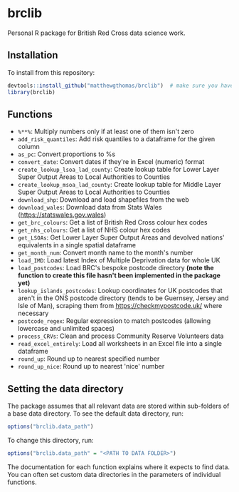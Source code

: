 # brclib
Personal R package for British Red Cross data science work.

## Installation
To install from this repository:

```r
devtools::install_github("matthewgthomas/brclib")  # make sure you have the devtools library installed first
library(brclib)
```

## Functions

- `%**%`: Multiply numbers only if at least one of them isn't zero
- `add_risk_quantiles`: Add risk quantiles to a dataframe for the given column
- `as_pc`: Convert proportions to %s
- `convert_date`: Convert dates if they're in Excel (numeric) format
- `create_lookup_lsoa_lad_county`: Create lookup table for Lower Layer Super Output Areas to Local Authorities to Counties
- `create_lookup_msoa_lad_county`: Create lookup table for Middle Layer Super Output Areas to Local Authorities to Counties
- `download_shp`: Download and load shapefiles from the web
- `download_wales`: Download data from Stats Wales (https://statswales.gov.wales)
- `get_brc_colours`: Get a list of British Red Cross colour hex codes
- `get_nhs_colours`: Get a list of NHS colour hex codes
- `get_LSOAs`: Get Lower Layer Super Output Areas and devolved nations' equivalents in a single spatial dataframe
- `get_month_num`: Convert month name to the month's number
- `load_IMD`: Load latest Index of Multiple Deprivation data for whole UK
- `load_postcodes`: Load BRC's bespoke postcode directory **(note the function to create this file hasn't been implemented in the package yet)**
- `lookup_islands_postcodes`: Lookup coordinates for UK postcodes that aren't in the ONS postcode directory (tends to be Guernsey, Jersey and Isle of Man), scraping them from https://checkmypostcode.uk/ where necessary
- `postcode_regex`: Regular expression to match postcodes (allowing lowercase and unlimited spaces)
- `process_CRVs`: Clean and process Community Reserve Volunteers data
- `read_excel_entirely`: Load all worksheets in an Excel file into a single dataframe
- `round_up`: Round up to nearest specified number
- `round_up_nice`: Round up to nearest 'nice' number

## Setting the data directory
The package assumes that all relevant data are stored within sub-folders of a base data directory. To see the default data directory, run:

```r
options("brclib.data_path")
```

To change this directory, run:

```r
options("brclib.data_path" = "<PATH TO DATA FOLDER>")
```

The documentation for each function explains where it expects to find data. You can often set custom data directories in the parameters of individual functions.
